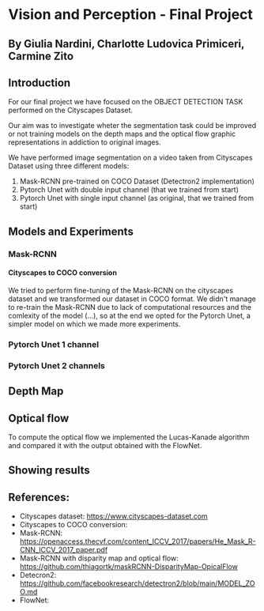 # Vision and Perception - Final Project

## By Giulia Nardini, Charlotte Ludovica Primiceri, Carmine Zito

## Introduction
For our final project we have focused on the OBJECT DETECTION TASK performed on the Cityscapes Dataset.

Our aim was to investigate wheter the segmentation task could be improved or not training models on the depth maps and the optical flow graphic representations in addiction to original images.

We have performed image segmentation on a video taken from Cityscapes Dataset using three different models:
  1)  Mask-RCNN pre-trained on COCO Dataset (Detectron2 implementation)
  2)  Pytorch Unet with double input channel (that we trained from start)
  3)  Pytorch Unet with single input channel (as original, that we trained from start)

## Models and Experiments
### Mask-RCNN
#### Cityscapes to COCO conversion
We tried to perform fine-tuning of the Mask-RCNN on the cityscapes dataset and we transformed our dataset in COCO format.
We didn't manage to re-train the Mask-RCNN due to lack of computational resources and the comlexity of the model (...), so at the end we opted for the Pytorch Unet, a simpler model on which we made more experiments.
### Pytorch Unet 1 channel
### Pytorch Unet 2 channels



## Depth Map


## Optical flow

To compute the optical flow we implemented the Lucas-Kanade algorithm and compared it with the output obtained with the FlowNet.

## Showing results


## References:
- Cityscapes dataset: https://www.cityscapes-dataset.com
- Cityscapes to COCO conversion: 
- Mask-RCNN: https://openaccess.thecvf.com/content_ICCV_2017/papers/He_Mask_R-CNN_ICCV_2017_paper.pdf
- Mask-RCNN with disparity map and optical flow: https://github.com/thiagortk/maskRCNN-DisparityMap-OpicalFlow
- Detecron2: https://github.com/facebookresearch/detectron2/blob/main/MODEL_ZOO.md
- FlowNet: 
  


